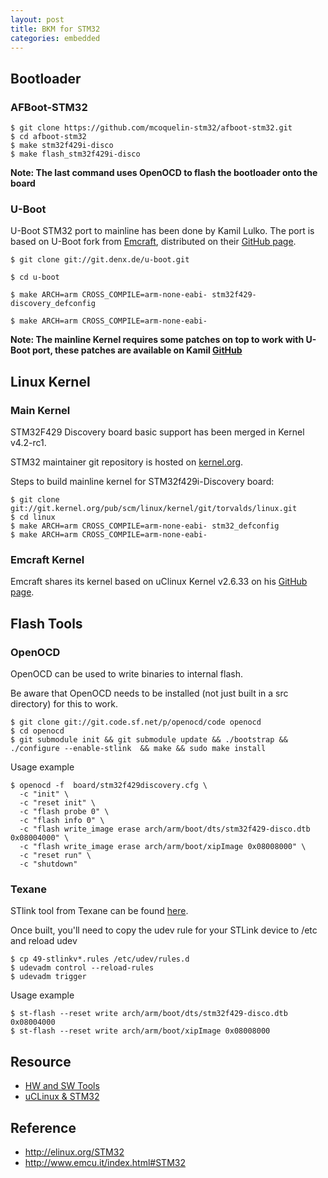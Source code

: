 ```yaml
---
layout: post
title: BKM for STM32
categories: embedded
---
```


## Bootloader

### AFBoot-STM32

```
$ git clone https://github.com/mcoquelin-stm32/afboot-stm32.git
$ cd afboot-stm32
$ make stm32f429i-disco
$ make flash_stm32f429i-disco
```

**Note: The last command uses OpenOCD to flash the bootloader onto the board**

### U-Boot

U-Boot STM32 port to mainline has been done by Kamil Lulko. The port is based on U-Boot fork from [Emcraft](http://www.emcraft.com/), distributed on their [GitHub page](https://github.com/EmcraftSystems/u-boot).

```
$ git clone git://git.denx.de/u-boot.git

$ cd u-boot

$ make ARCH=arm CROSS_COMPILE=arm-none-eabi- stm32f429-discovery_defconfig

$ make ARCH=arm CROSS_COMPILE=arm-none-eabi-
```

**Note: The mainline Kernel requires some patches on top to work with U-Boot port, these patches are available on Kamil [GitHub](https://github.com/Varcain/linux_ARMv7M/commits/lx_4.0_stm32_v6)**

## Linux Kernel

### Main Kernel

STM32F429 Discovery board basic support has been merged in Kernel v4.2-rc1.

STM32 maintainer git repository is hosted on [kernel.org](https://git.kernel.org/cgit/linux/kernel/git/mcoquelin/stm32.git/).

Steps to build mainline kernel for STM32f429i-Discovery board:

  ```
  $ git clone git://git.kernel.org/pub/scm/linux/kernel/git/torvalds/linux.git
  $ cd linux
  $ make ARCH=arm CROSS_COMPILE=arm-none-eabi- stm32_defconfig
  $ make ARCH=arm CROSS_COMPILE=arm-none-eabi-
  ```

### Emcraft Kernel

Emcraft shares its kernel based on uClinux Kernel v2.6.33 on his [GitHub page](https://github.com/EmcraftSystems/linux-emcraft).

## Flash Tools

### OpenOCD

OpenOCD can be used to write binaries to internal flash.

Be aware that OpenOCD needs to be installed (not just built in a src directory) for this to work.

  ```
  $ git clone git://git.code.sf.net/p/openocd/code openocd
  $ cd openocd
  $ git submodule init && git submodule update && ./bootstrap && ./configure --enable-stlink  && make && sudo make install
  ```

Usage example

  ```
  $ openocd -f  board/stm32f429discovery.cfg \
    -c "init" \ 
    -c "reset init" \
    -c "flash probe 0" \
    -c "flash info 0" \
    -c "flash write_image erase arch/arm/boot/dts/stm32f429-disco.dtb 0x08004000" \
    -c "flash write_image erase arch/arm/boot/xipImage 0x08008000" \
    -c "reset run" \
    -c "shutdown"
  ```

### Texane

STlink tool from Texane can be found [here](https://github.com/texane/stlink).

Once built, you'll need to copy the udev rule for your STLink device to /etc and reload udev

  ```
  $ cp 49-stlinkv*.rules /etc/udev/rules.d
  $ udevadm control --reload-rules
  $ udevadm trigger
  ```

Usage example

  ```
  $ st-flash --reset write arch/arm/boot/dts/stm32f429-disco.dtb 0x08004000
  $ st-flash --reset write arch/arm/boot/xipImage 0x08008000
  ```

## Resource

- [HW and SW Tools](http://www.emcu.it/STM32/STM32-HWSW-Tools/STM32-HWSW-Tools.html)
- [uCLinux & STM32](http://www.emcu.it/uCLinux/uCLinux.html)


## Reference

- http://elinux.org/STM32
- http://www.emcu.it/index.html#STM32


